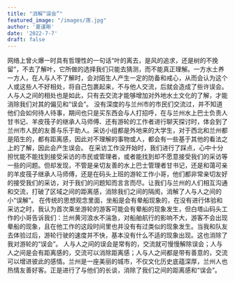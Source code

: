 ```yaml
---
title: "消解“误会”"
featured_image: "/images/莲.jpg"
author: '夏谨晰'
date: '2022-7-7'
draft: false
---
```


网络上曾火爆一时具有哲理性的一句话“叶的离去，是风的追求，还是树的不挽留”，不去了解叶，它所做的选择我们只能去猜测，而不能真正理解。一方水土养一方人，在人与人不了解时，会对陌生人产生一定的防备和戒心，从而会认为这个人或这些人不好相处，将自己包裹起来，不与他人交流，后就会造成了些许误会。人与人之间的相处也是如此，只有去交流才能够增加对外地水土文化的了解，才能消除我们对其的偏见和“误会”。
没有深度的与兰州市的市民们交流过，并不知道他们会如何待人待事，期间也只是买东西会与人打招呼，在与兰州水上巴士负责人甘书记、羊皮筏子的继承人马师傅、还有游轮的工作者进行聊天探讨时，体会到了兰州市人民的友善与乐于助人。采访小组都是外地来的大学生，对于西北和兰州都是陌生的，都有距离感，因此对不理解的事物或人，都会有一些基于其他的看法之上的了解，因此会产生误会。
在采访工作没开始时，我们进行了踩点，心中十分担忧能不能找到接受采访的市民或管理者，或者能找到却不愿意接受我们的采访等一些的问题。但却发现，不管是亲切友善的水上巴士管理者甘书记，还是和蔼可亲的羊皮筏子继承人马师傅，还是在码头上班的游轮工作小哥，他们都非常亲切友好的接受我们的采访，对于我们的问题知而言言而尽。让我们与兰州的人们相互沟通和交流，打破了区域之间的距离感，消除我们之间的隔阂，消解了人与人之间的小“误解”。
在传统的思想观念里面，坐船是会有晕船现象的，在没有进行体验和采访之时，我认为首次乘坐游轮的游客可能会有晕船的现象发生，但白塔山码头工作的小哥告诉我们：兰州黄河浪水不湍急，对船舶航行的影响不大，游客不会出现晕船的现象，且在他工作的这段时间里也并没有有过类似的现象发生。当我和队友去体验过后，游轮行驶的速度并不快，基本没有什么不适的现象出现。这也消除了我对游轮的“误会”。
人与人之间的误会是常有的，交流就可慢慢解除误会；人与人之间是会有距离感的，交流可以消除距离感；人与人之间都是带有善意的，交流可以增进彼此的感情。兰州是一座美丽的城市，不仅文化历史底蕴深厚，兰州人也热情友善好客。正是进行了与他们的长谈，消除了我们之间的距离感和“误会”。